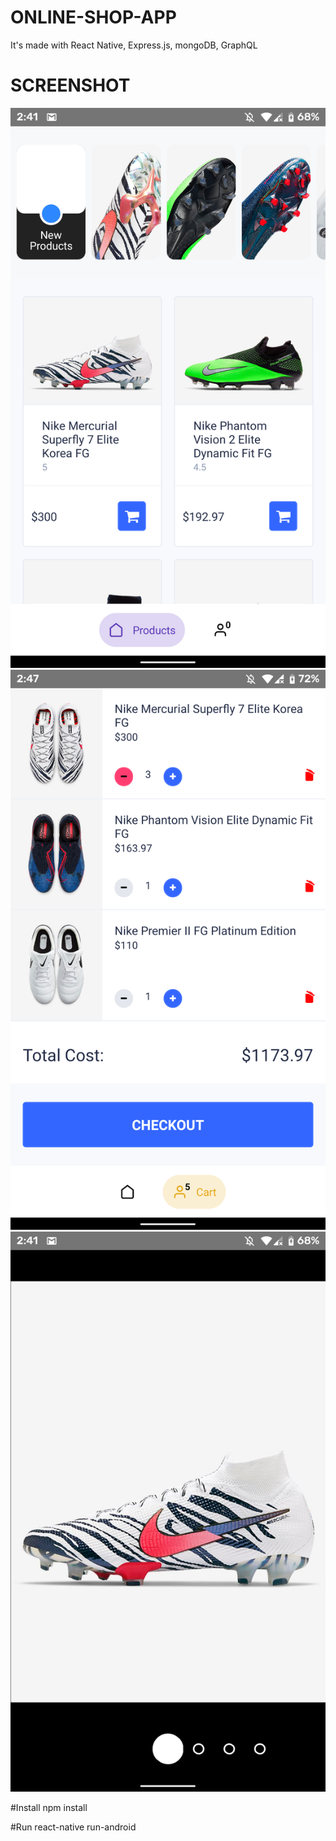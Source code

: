 # ONLINE-SHOP-APP
It's made with React Native, Express.js, mongoDB, GraphQL

# SCREENSHOT
![alt text](https://raw.githubusercontent.com/kaneki666/ONLINE-SHOP-APP/master/Screenshot_20200814-144111.png)
![alt text](https://raw.githubusercontent.com/kaneki666/ONLINE-SHOP-APP/master/Screenshot_20200814-144702.png)
![alt text](https://raw.githubusercontent.com/kaneki666/ONLINE-SHOP-APP/master/Screenshot_20200814-144121.png)

#Install
npm install


#Run
react-native run-android
